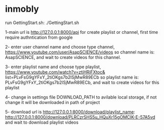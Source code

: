 # inmobly
run GettingStart.sh: ./GettingStart.sh

1-main url is http://127.0.0.1:8000/api for create playlist or channel, first time require authntication from google

2- enter user channel name and choose type channel, https://www.youtube.com/user/AsapSCIENCE/videos
    so channel name is:  AsapSCIENCE, and wait to create videos for this channel.

3- enter playlist name and choose type playlist, https://www.youtube.com/watch?v=ztiHRiFXtoc& list=PLvFsG9gYFxY_2tiOKgs7b2lSjMwR89ECb
    so playlist name is: PLvFsG9gYFxY_2tiOKgs7b2lSjMwR89ECb, and wait to create videos for this playlist

4- change in settings file DOWNLOAD_PATH to avilable local storage, if not change it will be downloaded in path of project

5- download url is http://127.0.0.1:8000/download/playlist_name: http://127.0.0.1:8000/download/PLRCzrSHS5u_HQuXr15gOMCIK-E-57A5vd and
   wait to download playlist videos
